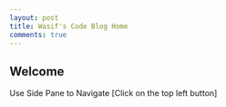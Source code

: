 ```yaml
---
layout: post
title: Wasif's Code Blog Home
comments: true
---
```


## Welcome

Use Side Pane to Navigate [Click on the top left button]
